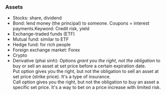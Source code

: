 ### Assets
- Stocks: share, dividend
- Bond: lend money (the principal) to someone. Coupons = interest payments.Keyword: Credit risk, yield
- Exchange-traded funds (ETF)
- Mutual fund: similar to ETF
- Hedge fund: for rich people
- Foreign exchange market: Forex
- Crypto
- Derivative (phai sinh): Options _grant you the right, not the obligation_ to buy or sell an asset at set price before a certain expiration date.\
  Put option gives you the right, but not the obligation to sell an asset at set price (strike price). It's a type of insurance. \
  Call option gives you the right, but not the obligation to buy an asset a specific set price. It's a way to bet on a price increase with limited risk.
